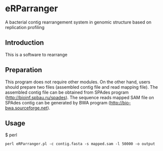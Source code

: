 # eRParranger
A bacterial contig rearrangement system in genomic structure based on replication profiling

## Introduction 
This is a software to rearrange

## Preparation
This program does not require other modules. On the other hand, users should prepare two files (assembled contig file and read mapping file).
The assembled contig file can be obtained from SPAdes program (http://bioinf.spbau.ru/spades).
The sequence reads mapped SAM file on SPAdes contig can be generated by BWA program (http://bio-bwa.sourceforge.net).

## Usage
$ perl 

```
perl eRParranger.pl -c contig.fasta -s mapped.sam -l 50000 -o output
```

